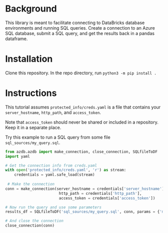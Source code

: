 # Background

This library is meant to facilitate connecting to DataBricks database environments and running SQL queries. Create a connection to an Azure SQL database, submit a SQL query, and get the results back in a pandas dataframe.

# Installation

Clone this repository. In the repo directory, run `python3 -m pip install .`


# Instructions



This tutorial assumes `protected_info/creds.yaml` is a file that contains your `server_hostname`, `http_path`, and `access_token`.

Note that `access_token` should never be shared or included in a repository. Keep it in a separate place.

Try this example to run a SQL query from some file `sql_sources/my_query.sql`.

```python
from azdb.azdb import make_connection, close_connection, SQLfileToDF
import yaml

# Get the connection info from creds.yaml
with open('protected_info/creds.yaml', 'r') as stream:
    credentials = yaml.safe_load(stream)
 
 # Make the connection
conn = make_connection(server_hostname = credentials['server_hostname'],
                        http_path = credentials['http_path'],
                        access_token = credentials['access_token'])

# Now run the query and use some parameters
results_df = SQLfileToDF('sql_sources/my_query.sql', conn, params = {'max_return' : 500})

# And close the connection
close_connection(conn)
```